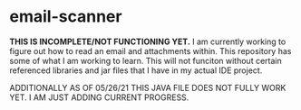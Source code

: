 # email-scanner
**THIS IS INCOMPLETE/NOT FUNCTIONING YET.**
I am currently working to figure out how to read an email and attachments within.
This repository has some of what I am working to learn. This will not funciton without
certain referenced libraries and jar files that I have in my actual IDE project.

ADDITIONALLY AS OF 05/26/21 THIS JAVA FILE DOES NOT FULLY WORK YET. I AM JUST ADDING CURRENT
PROGRESS. 

